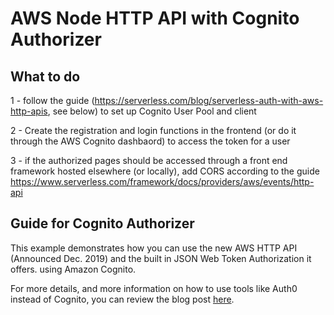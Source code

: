 # AWS Node HTTP API with Cognito Authorizer


## What to do

1 - follow the guide (https://serverless.com/blog/serverless-auth-with-aws-http-apis, see below) to set up Cognito User Pool and client

2 - Create the registration and login functions in the frontend (or do it through the AWS Cognito dashbaord) to access the token for a user

3 - if the authorized pages should be accessed through a front end framework hosted elsewhere (or locally), add CORS according to the guide https://www.serverless.com/framework/docs/providers/aws/events/http-api   


## Guide for Cognito Authorizer

This example demonstrates how you can use the new AWS HTTP API (Announced Dec. 2019) and the built in JSON Web Token Authorization it offers. using Amazon Cognito.

For more details, and more information on how to use tools like Auth0 instead of Cognito, you can review the blog post [here](https://serverless.com/blog/serverless-auth-with-aws-http-apis).

